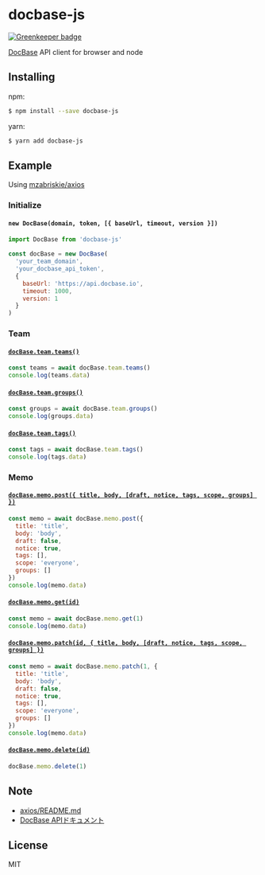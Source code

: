 # docbase-js
[![Greenkeeper badge](https://badges.greenkeeper.io/dachi023/docbase-js.svg)](https://greenkeeper.io/)

[DocBase](https://docbase.io) API client for browser and node

## Installing


npm:
```sh
$ npm install --save docbase-js
```

yarn:
```sh
$ yarn add docbase-js
```

## Example
Using [mzabriskie/axios](https://github.com/mzabriskie/axios)

### Initialize
#### `new DocBase(domain, token, [{ baseUrl, timeout, version }])`
```js
import DocBase from 'docbase-js'

const docBase = new DocBase(
  'your_team_domain',
  'your_docbase_api_token',
  {
    baseUrl: 'https://api.docbase.io',
    timeout: 1000,
    version: 1
  }
)
```

### Team
#### [`docBase.team.teams()`](https://help.docbase.io/posts/92977)
```js
const teams = await docBase.team.teams()
console.log(teams.data)
```

#### [`docBase.team.groups()`](https://help.docbase.io/posts/92978)
```js
const groups = await docBase.team.groups()
console.log(groups.data)
```

#### [`docBase.team.tags()`](https://help.docbase.io/posts/92979)
```js
const tags = await docBase.team.tags()
console.log(tags.data)
```

### Memo
#### [`docBase.memo.post({ title, body, [draft, notice, tags, scope, groups] })`](https://help.docbase.io/posts/92980)
```js
const memo = await docBase.memo.post({
  title: 'title',
  body: 'body',
  draft: false,
  notice: true,
  tags: [],
  scope: 'everyone',
  groups: []
})
console.log(memo.data)
```

#### [`docBase.memo.get(id)`](https://help.docbase.io/posts/97204)
```js
const memo = await docBase.memo.get(1)
console.log(memo.data)
```

#### [`docBase.memo.patch(id, { title, body, [draft, notice, tags, scope, groups] })`](https://help.docbase.io/posts/92981)
```js
const memo = await docBase.memo.patch(1, {
  title: 'title',
  body: 'body',
  draft: false,
  notice: true,
  tags: [],
  scope: 'everyone',
  groups: []
})
console.log(memo.data)
```

#### [`docBase.memo.delete(id)`](https://help.docbase.io/posts/92982)
```js
docBase.memo.delete(1)
```

## Note
- [axios/README.md](https://github.com/mzabriskie/axios/blob/master/README.md)
- [DocBase APIドキュメント](https://help.docbase.io/posts/45703)

## License
MIT

